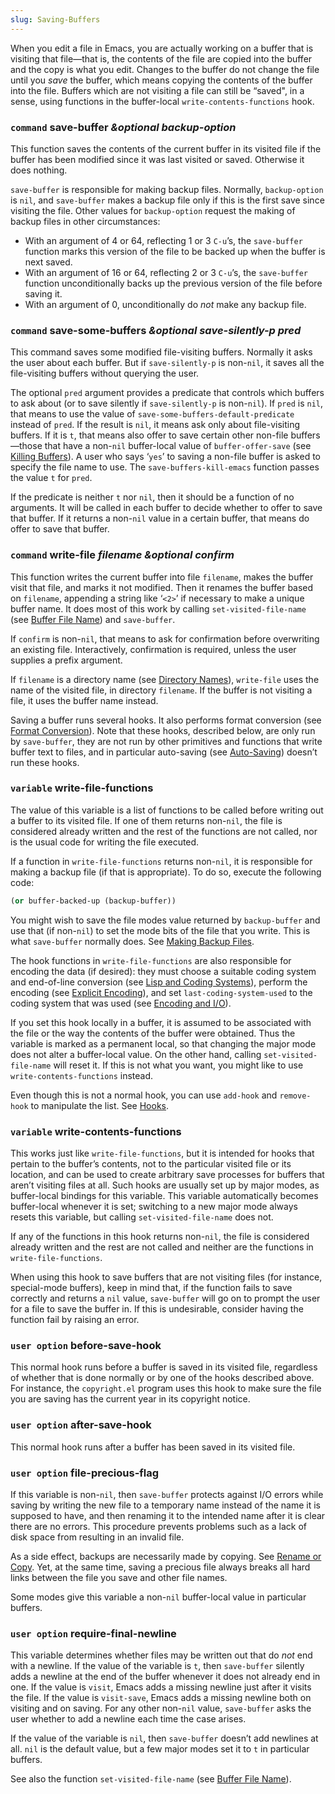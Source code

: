 ```yaml
---
slug: Saving-Buffers
---
```


When you edit a file in Emacs, you are actually working on a buffer that is visiting that file—that is, the contents of the file are copied into the buffer and the copy is what you edit. Changes to the buffer do not change the file until you *save* the buffer, which means copying the contents of the buffer into the file. Buffers which are not visiting a file can still be “saved", in a sense, using functions in the buffer-local `write-contents-functions` hook.

### <span className="tag command">`command`</span> **save-buffer** *\&optional backup-option*

This function saves the contents of the current buffer in its visited file if the buffer has been modified since it was last visited or saved. Otherwise it does nothing.

`save-buffer` is responsible for making backup files. Normally, `backup-option` is `nil`, and `save-buffer` makes a backup file only if this is the first save since visiting the file. Other values for `backup-option` request the making of backup files in other circumstances:

*   With an argument of 4 or 64, reflecting 1 or 3 `C-u`’s, the `save-buffer` function marks this version of the file to be backed up when the buffer is next saved.
*   With an argument of 16 or 64, reflecting 2 or 3 `C-u`’s, the `save-buffer` function unconditionally backs up the previous version of the file before saving it.
*   With an argument of 0, unconditionally do *not* make any backup file.

### <span className="tag command">`command`</span> **save-some-buffers** *\&optional save-silently-p pred*

This command saves some modified file-visiting buffers. Normally it asks the user about each buffer. But if `save-silently-p` is non-`nil`, it saves all the file-visiting buffers without querying the user.

The optional `pred` argument provides a predicate that controls which buffers to ask about (or to save silently if `save-silently-p` is non-`nil`). If `pred` is `nil`, that means to use the value of `save-some-buffers-default-predicate` instead of `pred`. If the result is `nil`, it means ask only about file-visiting buffers. If it is `t`, that means also offer to save certain other non-file buffers—those that have a non-`nil` buffer-local value of `buffer-offer-save` (see [Killing Buffers](/docs/elisp/Killing-Buffers)). A user who says ‘`yes`’ to saving a non-file buffer is asked to specify the file name to use. The `save-buffers-kill-emacs` function passes the value `t` for `pred`.

If the predicate is neither `t` nor `nil`, then it should be a function of no arguments. It will be called in each buffer to decide whether to offer to save that buffer. If it returns a non-`nil` value in a certain buffer, that means do offer to save that buffer.

### <span className="tag command">`command`</span> **write-file** *filename \&optional confirm*

This function writes the current buffer into file `filename`, makes the buffer visit that file, and marks it not modified. Then it renames the buffer based on `filename`, appending a string like ‘`<2>`’ if necessary to make a unique buffer name. It does most of this work by calling `set-visited-file-name` (see [Buffer File Name](/docs/elisp/Buffer-File-Name)) and `save-buffer`.

If `confirm` is non-`nil`, that means to ask for confirmation before overwriting an existing file. Interactively, confirmation is required, unless the user supplies a prefix argument.

If `filename` is a directory name (see [Directory Names](/docs/elisp/Directory-Names)), `write-file` uses the name of the visited file, in directory `filename`. If the buffer is not visiting a file, it uses the buffer name instead.

Saving a buffer runs several hooks. It also performs format conversion (see [Format Conversion](/docs/elisp/Format-Conversion)). Note that these hooks, described below, are only run by `save-buffer`, they are not run by other primitives and functions that write buffer text to files, and in particular auto-saving (see [Auto-Saving](/docs/elisp/Auto_002dSaving)) doesn’t run these hooks.

### <span className="tag variable">`variable`</span> **write-file-functions**

The value of this variable is a list of functions to be called before writing out a buffer to its visited file. If one of them returns non-`nil`, the file is considered already written and the rest of the functions are not called, nor is the usual code for writing the file executed.

If a function in `write-file-functions` returns non-`nil`, it is responsible for making a backup file (if that is appropriate). To do so, execute the following code:

```lisp
(or buffer-backed-up (backup-buffer))
```

You might wish to save the file modes value returned by `backup-buffer` and use that (if non-`nil`) to set the mode bits of the file that you write. This is what `save-buffer` normally does. See [Making Backup Files](/docs/elisp/Making-Backups).

The hook functions in `write-file-functions` are also responsible for encoding the data (if desired): they must choose a suitable coding system and end-of-line conversion (see [Lisp and Coding Systems](/docs/elisp/Lisp-and-Coding-Systems)), perform the encoding (see [Explicit Encoding](/docs/elisp/Explicit-Encoding)), and set `last-coding-system-used` to the coding system that was used (see [Encoding and I/O](/docs/elisp/Encoding-and-I_002fO)).

If you set this hook locally in a buffer, it is assumed to be associated with the file or the way the contents of the buffer were obtained. Thus the variable is marked as a permanent local, so that changing the major mode does not alter a buffer-local value. On the other hand, calling `set-visited-file-name` will reset it. If this is not what you want, you might like to use `write-contents-functions` instead.

Even though this is not a normal hook, you can use `add-hook` and `remove-hook` to manipulate the list. See [Hooks](/docs/elisp/Hooks).

### <span className="tag variable">`variable`</span> **write-contents-functions**

This works just like `write-file-functions`, but it is intended for hooks that pertain to the buffer’s contents, not to the particular visited file or its location, and can be used to create arbitrary save processes for buffers that aren’t visiting files at all. Such hooks are usually set up by major modes, as buffer-local bindings for this variable. This variable automatically becomes buffer-local whenever it is set; switching to a new major mode always resets this variable, but calling `set-visited-file-name` does not.

If any of the functions in this hook returns non-`nil`, the file is considered already written and the rest are not called and neither are the functions in `write-file-functions`.

When using this hook to save buffers that are not visiting files (for instance, special-mode buffers), keep in mind that, if the function fails to save correctly and returns a `nil` value, `save-buffer` will go on to prompt the user for a file to save the buffer in. If this is undesirable, consider having the function fail by raising an error.

### <span className="tag useroption">`user option`</span> **before-save-hook**

This normal hook runs before a buffer is saved in its visited file, regardless of whether that is done normally or by one of the hooks described above. For instance, the `copyright.el` program uses this hook to make sure the file you are saving has the current year in its copyright notice.

### <span className="tag useroption">`user option`</span> **after-save-hook**

This normal hook runs after a buffer has been saved in its visited file.

### <span className="tag useroption">`user option`</span> **file-precious-flag**

If this variable is non-`nil`, then `save-buffer` protects against I/O errors while saving by writing the new file to a temporary name instead of the name it is supposed to have, and then renaming it to the intended name after it is clear there are no errors. This procedure prevents problems such as a lack of disk space from resulting in an invalid file.

As a side effect, backups are necessarily made by copying. See [Rename or Copy](/docs/elisp/Rename-or-Copy). Yet, at the same time, saving a precious file always breaks all hard links between the file you save and other file names.

Some modes give this variable a non-`nil` buffer-local value in particular buffers.

### <span className="tag useroption">`user option`</span> **require-final-newline**

This variable determines whether files may be written out that do *not* end with a newline. If the value of the variable is `t`, then `save-buffer` silently adds a newline at the end of the buffer whenever it does not already end in one. If the value is `visit`, Emacs adds a missing newline just after it visits the file. If the value is `visit-save`, Emacs adds a missing newline both on visiting and on saving. For any other non-`nil` value, `save-buffer` asks the user whether to add a newline each time the case arises.

If the value of the variable is `nil`, then `save-buffer` doesn’t add newlines at all. `nil` is the default value, but a few major modes set it to `t` in particular buffers.

See also the function `set-visited-file-name` (see [Buffer File Name](/docs/elisp/Buffer-File-Name)).
